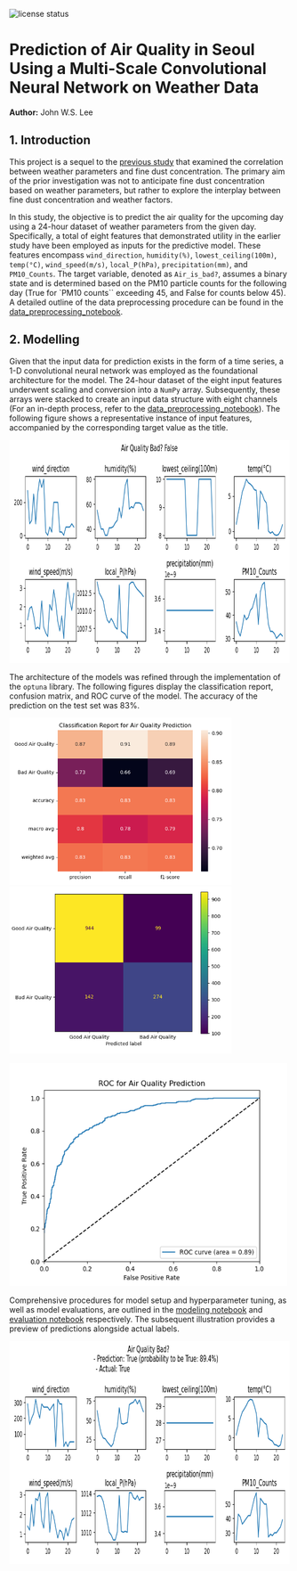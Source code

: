 ![license
status](https://img.shields.io/github/license/johnwslee/fine_dust_analysis_2)

# Prediction of Air Quality in Seoul Using a Multi-Scale Convolutional Neural Network on Weather Data

**Author:** John W.S. Lee

## 1. Introduction

This project is a sequel to the [previous study](https://github.com/johnwslee/fine_dust_analysis) that examined the correlation between weather parameters and fine dust concentration. The primary aim of the prior investigation was not to anticipate fine dust concentration based on weather parameters, but rather to explore the interplay between fine dust concentration and weather factors.

In this study, the objective is to predict the air quality for the upcoming day using a 24-hour dataset of weather parameters from the given day. Specifically, a total of eight features that demonstrated utility in the earlier study have been employed as inputs for the predictive model. These features encompass `wind_direction`, `humidity(%)`, `lowest_ceiling(100m)`, `temp(°C)`, `wind_speed(m/s)`, `local_P(hPa)`, `precipitation(mm)`, and `PM10_Counts`. The target variable, denoted as `Air_is_bad?`, assumes a binary state and is determined based on the PM10 particle counts for the following day (True for `PM10 counts`` exceeding 45, and False for counts below 45). A detailed outline of the data preprocessing procedure can be found in the [data_preprocessing_notebook](https://github.com/johnwslee/fine_dust_analysis_2/blob/main/notebooks/0_data_preprocessing.ipynb).

## 2. Modelling

Given that the input data for prediction exists in the form of a time series, a 1-D convolutional neural network was employed as the foundational architecture for the model. The 24-hour dataset of the eight input features underwent scaling and conversion into a `NumPy` array. Subsequently, these arrays were stacked to create an input data structure with eight channels (For an in-depth process, refer to the [data_preprocessing_notebook](https://github.com/johnwslee/fine_dust_analysis_2/blob/main/notebooks/0_data_preprocessing.ipynb)). The following figure shows a representative instance of input features, accompanied by the corresponding target value as the title.

<img src="https://github.com/johnwslee/fine_dust_analysis_2/blob/main/img/features_for_DL.png" style="width:800px;height:400px;background-color:white">

The architecture of the models was refined through the implementation of the `optuna` library. The following figures display the classification report, confusion matrix, and ROC curve of the model. The accuracy of the prediction on the test set was 83%. 

<p float="left">
    <img src="https://github.com/johnwslee/fine_dust_analysis_2/blob/main/img/classification.png" style="width:400px;height:300px;background-color:white">
    <img src="https://github.com/johnwslee/fine_dust_analysis_2/blob/main/img/confusion_matrix.png" style="width:400px;height:300px;background-color:white">
</p>
<img src="https://github.com/johnwslee/fine_dust_analysis_2/blob/main/img/roc_curve.png" style="width:500px;height:400px;background-color:white">

Comprehensive procedures for model setup and hyperparameter tuning, as well as model evaluations, are outlined in the [modeling notebook](https://github.com/johnwslee/fine_dust_analysis_2/blob/main/notebooks/1_1d_CNN_model_training_with_hyper_opt.ipynb) and [evaluation notebook](https://github.com/johnwslee/fine_dust_analysis_2/blob/main/notebooks/2_1d_CNN_model_evaluation.ipynb) respectively. The subsequent illustration provides a preview of predictions alongside actual labels.

<img src="https://github.com/johnwslee/fine_dust_analysis_2/blob/main/img/prediction_result.png" style="width:800px;height:400px;background-color:white">

